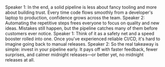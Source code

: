 Speaker 1: In the end, a solid pipeline is less about fancy tooling and more about building trust. Every time code flows smoothly from a developer's laptop to production, confidence grows across the team.
Speaker 2: Automating the repetitive steps frees everyone to focus on quality and new ideas. Mistakes still happen, but the pipeline catches many of them before customers ever notice.
Speaker 1: Think of it as a safety net and a speed booster rolled into one. Once you've experienced reliable CI/CD, it's hard to imagine going back to manual releases.
Speaker 2: So the real takeaway is simple: invest in your pipeline early. It pays off with faster feedback, fewer surprises, and calmer midnight releases—or better yet, no midnight releases at all.
